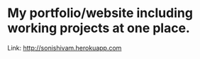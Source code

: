 # My portfolio/website including working projects at one place.

Link: http://sonishivam.herokuapp.com
